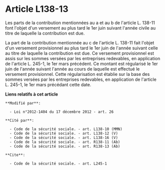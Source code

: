 # Article L138-13

Les parts de la contribution mentionnées au a et au b de l'article L. 138-11 font l'objet d'un versement au plus tard le 1er
juin suivant l'année civile au titre de laquelle la contribution est due. 

La part de la contribution mentionnée au c de l'article L. 138-11 fait l'objet d'un versement provisionnel au plus tard le
1er juin de l'année suivant celle au titre de laquelle la contribution est due. Ce versement provisionnel est assis sur les
sommes versées par les entreprises redevables, en application de l'article L. 245-1, le 1er mars précédent. Ce montant est
régularisé le 1er juin de l'année suivant l'année au cours de laquelle est effectué le versement provisionnel. Cette
régularisation est établie sur la base des sommes versées par les entreprises redevables, en application de l'article L.
245-1, le 1er mars précédant cette date.

**Liens relatifs à cet article**

	**Modifié par**:

	  - Loi n°2012-1404 du 17 décembre 2012 - art. 26

	**Cité par**:

	  - Code de la sécurité sociale. - art. L138-10 (MMN)
	  - Code de la sécurité sociale. - art. L138-12 (V)
	  - Code de la sécurité sociale. - art. L138-16 (V)
	  - Code de la sécurité sociale. - art. R138-11 (Ab)
	  - Code de la sécurité sociale. - art. R138-13 (Ab)

	**Cite**:

	  - Code de la sécurité sociale. - art. L245-1
